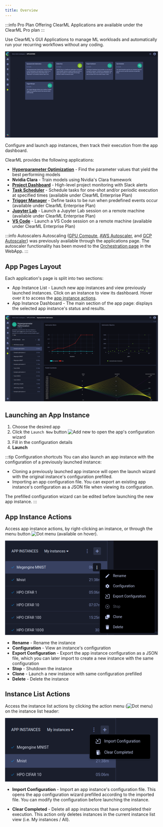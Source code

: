 ```yaml
---
title: Overview
---
```


:::info Pro Plan Offering
ClearML Applications are available under the ClearML Pro plan
:::

Use ClearML's GUI Applications to manage ML workloads and automatically run your recurring workflows without any coding. 

![Apps page](../../img/apps_overview_page.png)

Configure and launch app instances, then track their execution from the app dashboard.

ClearML provides the following applications:
* [**Hyperparameter Optimization**](apps_hpo.md) - Find the parameter values that yield the best performing models
* **Nvidia Clara** - Train models using Nvidia's Clara framework
* [**Project Dashboard**](apps_dashboard.md) - High-level project monitoring with Slack alerts
* [**Task Scheduler**](apps_task_scheduler.md) - Schedule tasks for one-shot and/or periodic execution at specified times (available under ClearML Enterprise Plan)
* [**Trigger Manager**](apps_trigger_manager.md) - Define tasks to be run when predefined events occur (available under ClearML Enterprise Plan)
* [**Jupyter Lab**](apps_jupyter_lab.md) - Launch a Jupyter Lab session on a remote machine (available under ClearML Enterprise Plan)
* [**VS Code**](apps_vscode.md) - Launch a VS Code session on a remote machine (available under ClearML Enterprise Plan)

:::info Autoscalers
Autoscaling ([GPU Compute](apps_gpu_compute.md), [AWS Autoscaler](apps_aws_autoscaler.md), and [GCP Autoscaler](apps_gcp_autoscaler.md))
was previously available through the applications page. The autoscaler functionality has been moved to the [Orchestration page](https://app.clear.ml/workers-and-queues/autoscalers) 
in the WebApp. 
:::

## App Pages Layout
Each application's page is split into two sections:
* App Instance List - Launch new app instances and view previously launched instances. Click on an instance to view its 
  dashboard. Hover over it to access the [app instance actions](#app-instance-actions).
* App Instance Dashboard - The main section of the app page: displays the selected app instance's status and results.

![App format](../../img/apps_format_overview.png)

## Launching an App Instance

1. Choose the desired app
1. Click the `Launch New` button <img src="/docs/latest/icons/ico-add.svg" alt="Add new" className="icon size-md space-sm" />  to open the app's configuration wizard
1. Fill in the configuration details
1. **Launch**

:::tip Configuration shortcuts
You can also launch an app instance with the configuration of a previously launched instance:
* Cloning a previously launched app instance will open the launch wizard with the original instance's configuration 
  prefilled.
* Importing an app configuration file. You can export an existing app instance's configuration as a JSON file when 
  viewing its configuration.

The prefilled configuration wizard can be edited before launching the new app instance.
:::
  
## App Instance Actions
Access app instance actions, by right-clicking an instance, or through the menu button <img src="/docs/latest/icons/ico-dots-v-menu.svg" alt="Dot menu" className="icon size-md space-sm" /> (available on hover).

![App context menu](../../img/app_context_menu.png)

* **Rename** - Rename the instance 
* **Configuration** - View an instance's configuration 
* **Export Configuration** - Export the app instance configuration as a JSON file, which you can later import to create 
  a new instance with the same configuration   
* **Stop** - Shutdown the instance
* **Clone** - Launch a new instance with same configuration prefilled
* **Delete** - Delete the instance

## Instance List Actions 

Access the instance list actions by clicking the action menu (<img src="/docs/latest/icons/ico-dots-v-menu.svg" alt="Dot menu" className="icon size-md space-sm" />) 
on the instance list header:

![Instance list actions](../../img/apps_instance_list_actions.png)

* **Import Configuration** - Import an app instance's configuration file. This opens the app configuration wizard 
  prefilled according to the imported file. You can modify the configuration before launching the instance.  

* **Clear Completed** - Delete all app instances that have completed their execution. This action only 
deletes instances in the current instance list view (i.e. My instances / All).

